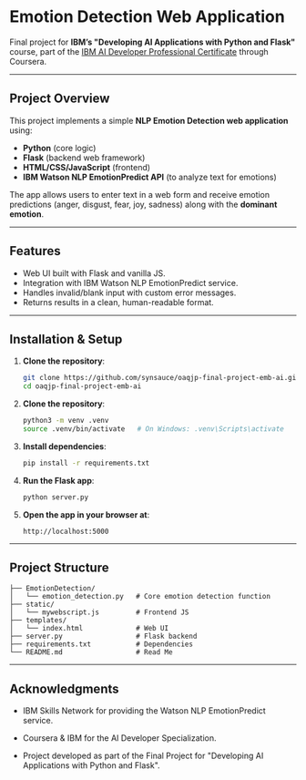 # Emotion Detection Web Application

Final project for **IBM’s "Developing AI Applications with Python and Flask"** course, part of the 
[IBM AI Developer Professional Certificate](https://www.coursera.org/professional-certificates/ibm-ai-developer) through Coursera.

---

## Project Overview
This project implements a simple **NLP Emotion Detection web application** using:
- **Python** (core logic)
- **Flask** (backend web framework)
- **HTML/CSS/JavaScript** (frontend)
- **IBM Watson NLP EmotionPredict API** (to analyze text for emotions)

The app allows users to enter text in a web form and receive emotion predictions (anger, disgust, fear, joy, sadness) along with the **dominant emotion**.

---

## Features
- Web UI built with Flask and vanilla JS.
- Integration with IBM Watson NLP EmotionPredict service.
- Handles invalid/blank input with custom error messages.
- Returns results in a clean, human-readable format.

---

## Installation & Setup

1. **Clone the repository**:
   ```bash
   git clone https://github.com/synsauce/oaqjp-final-project-emb-ai.git
   cd oaqjp-final-project-emb-ai

2. **Clone the repository**:
   ```bash
   python3 -m venv .venv
   source .venv/bin/activate   # On Windows: .venv\Scripts\activate

3. **Install dependencies**:
   ```bash
   pip install -r requirements.txt

4. **Run the Flask app**:
   ```bash
   python server.py

5. **Open the app in your browser at**:
   ```url
   http://localhost:5000

---

## Project Structure

```
├── EmotionDetection/
│   └── emotion_detection.py   # Core emotion detection function
├── static/
│   └── mywebscript.js         # Frontend JS
├── templates/
│   └── index.html             # Web UI
├── server.py                  # Flask backend
├── requirements.txt           # Dependencies
└── README.md                  # Read Me
```

---

## Acknowledgments

- IBM Skills Network for providing the Watson NLP EmotionPredict service.

- Coursera & IBM for the AI Developer Specialization.

- Project developed as part of the Final Project for "Developing AI Applications with Python and Flask".
